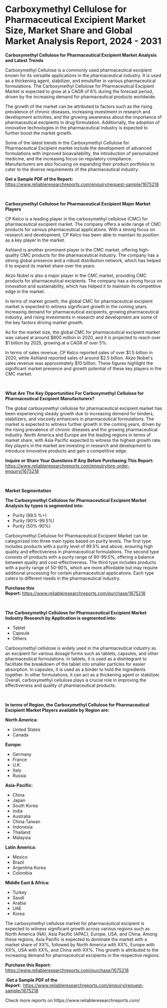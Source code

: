 <p><h1>Carboxymethyl Cellulose for Pharmaceutical Excipient Market Size, Market Share and Global Market Analysis Report, 2024 - 2031</h1></p><p><strong>Carboxymethyl Cellulose for Pharmaceutical Excipient Market Analysis and Latest Trends</strong></p>
<p><p>Carboxymethyl Cellulose is a commonly used pharmaceutical excipient known for its versatile applications in the pharmaceutical industry. It is used as a thickening agent, stabilizer, and emulsifier in various pharmaceutical formulations. The Carboxymethyl Cellulose for Pharmaceutical Excipient Market is expected to grow at a CAGR of 6% during the forecast period, driven by the increasing demand for pharmaceutical products worldwide.</p><p>The growth of the market can be attributed to factors such as the rising prevalence of chronic diseases, increasing investment in research and development activities, and the growing awareness about the importance of pharmaceutical excipients in drug formulation. Additionally, the adoption of innovative technologies in the pharmaceutical industry is expected to further boost the market growth.</p><p>Some of the latest trends in the Carboxymethyl Cellulose for Pharmaceutical Excipient market include the development of advanced formulations with improved bioavailability, the introduction of personalized medicine, and the increasing focus on regulatory compliance. Manufacturers are also focusing on expanding their product portfolios to cater to the diverse requirements of the pharmaceutical industry.</p></p>
<p><strong>Get a Sample PDF of the Report:&nbsp;</strong> <a href="https://www.reliableresearchreports.com/enquiry/request-sample/1675218">https://www.reliableresearchreports.com/enquiry/request-sample/1675218</a></p>
<p>&nbsp;</p>
<p><strong>Carboxymethyl Cellulose for Pharmaceutical Excipient Major Market Players</strong></p>
<p><p>CP Kelco is a leading player in the carboxymethyl cellulose (CMC) for pharmaceutical excipient market. The company offers a wide range of CMC products for various pharmaceutical applications. With a strong focus on research and development, CP Kelco has been able to maintain its position as a key player in the market.</p><p>Ashland is another prominent player in the CMC market, offering high-quality CMC products for the pharmaceutical industry. The company has a strong global presence and a robust distribution network, which has helped it to expand its market share over the years.</p><p>Akzo Nobel is also a major player in the CMC market, providing CMC products for pharmaceutical excipients. The company has a strong focus on innovation and sustainability, which has helped it to maintain its competitive edge in the market.</p><p>In terms of market growth, the global CMC for pharmaceutical excipient market is expected to witness significant growth in the coming years. Increasing demand for pharmaceutical excipients, growing pharmaceutical industry, and rising investments in research and development are some of the key factors driving market growth.</p><p>As for the market size, the global CMC for pharmaceutical excipient market was valued at around $800 million in 2020, and it is projected to reach over $1 billion by 2025, growing at a CAGR of over 5%.</p><p>In terms of sales revenue, CP Kelco reported sales of over $1.5 billion in 2020, while Ashland reported sales of around $2.5 billion. Akzo Nobel's sales revenue was approximately $10 billion. These figures highlight the significant market presence and growth potential of these key players in the CMC market.</p></p>
<p>&nbsp;</p>
<p><strong>What Are The Key Opportunities For Carboxymethyl Cellulose for Pharmaceutical Excipient Manufacturers?</strong></p>
<p><p>The global carboxymethyl cellulose for pharmaceutical excipient market has been experiencing steady growth due to increasing demand for binders, stabilizers, and viscosity enhancers in pharmaceutical formulations. The market is expected to witness further growth in the coming years, driven by the rising prevalence of chronic diseases and the growing pharmaceutical industry. North America and Europe are the leading regions in terms of market share, with Asia Pacific expected to witness the highest growth rate. Key players in the market are investing in research and development to introduce innovative products and gain a competitive edge.</p></p>
<p><strong>Inquire or Share Your Questions If Any Before Purchasing This Report:</strong> <a href="https://www.reliableresearchreports.com/enquiry/pre-order-enquiry/1675218">https://www.reliableresearchreports.com/enquiry/pre-order-enquiry/1675218</a></p>
<p>&nbsp;</p>
<p><strong>Market Segmentation</strong></p>
<p><strong>The Carboxymethyl Cellulose for Pharmaceutical Excipient Market Analysis by types is segmented into:</strong></p>
<p><ul><li>Purity (99.5 %+)</li><li>Purity (90%-99.5%)</li><li>Purity (50%-90%)</li></ul></p>
<p><p>Carboxymethyl Cellulose for Pharmaceutical Excipient Market can be categorized into three main types based on purity levels. The first type includes products with a purity level of 99.5% and above, ensuring high quality and effectiveness in pharmaceutical formulations. The second type consists of products with a purity range of 90-99.5%, offering a balance between quality and cost-effectiveness. The third type includes products with a purity range of 50-90%, which are more affordable but may require additional processing for certain pharmaceutical applications. Each type caters to different needs in the pharmaceutical industry.</p></p>
<p><strong>Purchase this Report:&nbsp;</strong><a href="https://www.reliableresearchreports.com/purchase/1675218">https://www.reliableresearchreports.com/purchase/1675218</a></p>
<p>&nbsp;</p>
<p><strong>The Carboxymethyl Cellulose for Pharmaceutical Excipient Market Industry Research by Application is segmented into:</strong></p>
<p><ul><li>Tablet</li><li>Capsule</li><li>Others</li></ul></p>
<p><p>Carboxymethyl cellulose is widely used in the pharmaceutical industry as an excipient for various dosage forms such as tablets, capsules, and other pharmaceutical formulations. In tablets, it is used as a disintegrant to facilitate the breakdown of the tablet into smaller particles for easier absorption. In capsules, it is used as a binder to hold the ingredients together. In other formulations, it can act as a thickening agent or stabilizer. Overall, carboxymethyl cellulose plays a crucial role in improving the effectiveness and quality of pharmaceutical products.</p></p>
<p>&nbsp;</p>
<p><strong>In terms of Region, the Carboxymethyl Cellulose for Pharmaceutical Excipient Market Players available by Region are:</strong></p>
<p>
    <p> <strong> North America: </strong>
        <ul>
            <li>United States</li>
            <li>Canada</li>
        </ul>
        </p> 
    <p> <strong> Europe: </strong>
        <ul>
            <li>Germany</li>
            <li>France</li>
            <li>U.K.</li>
            <li>Italy</li>
            <li>Russia</li>
        </ul>
        </p> 
    <p> <strong> Asia-Pacific: </strong>
        <ul>
            <li>China</li>
            <li>Japan</li>
            <li>South Korea</li>
            <li>India</li>
            <li>Australia</li>
            <li>China Taiwan</li>
            <li>Indonesia</li>
            <li>Thailand</li>
            <li>Malaysia</li>
        </ul>
        </p> 
    <p> <strong> Latin America: </strong>
        <ul>
            <li>Mexico</li>
            <li>Brazil</li>
            <li>Argentina Korea</li>
            <li>Colombia</li>
        </ul>
        </p> 
    <p> <strong> Middle East & Africa: </strong>
        <ul>
            <li>Turkey</li>
            <li>Saudi</li>
            <li>Arabia</li>
            <li>UAE</li>
            <li>Korea</li>
        </ul>
    </p>
    </p>
<p><p>The carboxymethyl cellulose market for pharmaceutical excipient is expected to witness significant growth across various regions such as North America (NA), Asia Pacific (APAC), Europe, USA, and China. Among these regions, Asia Pacific is expected to dominate the market with a market share of XX%, followed by North America with XX%, Europe with XX%, USA with XX%, and China with XX%. This growth is attributed to the increasing demand for pharmaceutical excipients in the respective regions.</p></p>
<p><strong>Purchase this Report: </strong><a href="https://www.reliableresearchreports.com/purchase/1675218">https://www.reliableresearchreports.com/purchase/1675218</a></p>
<p>&nbsp;<strong>Get a Sample PDF of the Report:&nbsp;&nbsp;</strong><a href="https://www.reliableresearchreports.com/enquiry/request-sample/1675218">https://www.reliableresearchreports.com/enquiry/request-sample/1675218</a></p>
<p><strong></strong></p>
<p>Check more reports on https://www.reliableresearchreports.com/</p>